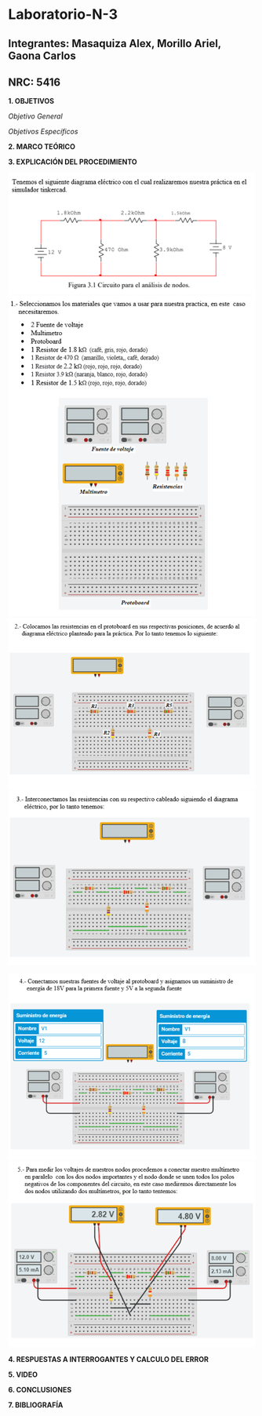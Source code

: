 # Laboratorio-N-3
## Integrantes: Masaquiza Alex, Morillo Ariel, Gaona Carlos
## NRC: 5416

**1. OBJETIVOS**

_Objetivo General_

_Objetivos Específicos_

**2. MARCO TEÓRICO**

**3. EXPLICACIÓN DEL PROCEDIMIENTO**

![PASO 0](https://github.com/AlexMP98/Laboratorio-N-3/blob/main/Imagenes/DiagramaLab3.png)
![PASO 1](https://github.com/AlexMP98/Laboratorio-N-3/blob/main/Imagenes/Paso%201.png)
![PASO 2](https://github.com/AlexMP98/Laboratorio-N-3/blob/main/Imagenes/Paso%202.png)
![PASO 3](https://github.com/AlexMP98/Laboratorio-N-3/blob/main/Imagenes/Paso%203.png)

![PASO 4](https://github.com/AlexMP98/Laboratorio-N-3/blob/main/Imagenes/Paso%204.png)
![PASO 5](https://github.com/AlexMP98/Laboratorio-N-3/blob/main/Imagenes/Paso%205.png)



**4. RESPUESTAS A INTERROGANTES Y CALCULO DEL ERROR**

**5. VIDEO**

**6. CONCLUSIONES**

**7. BIBLIOGRAFÍA**
